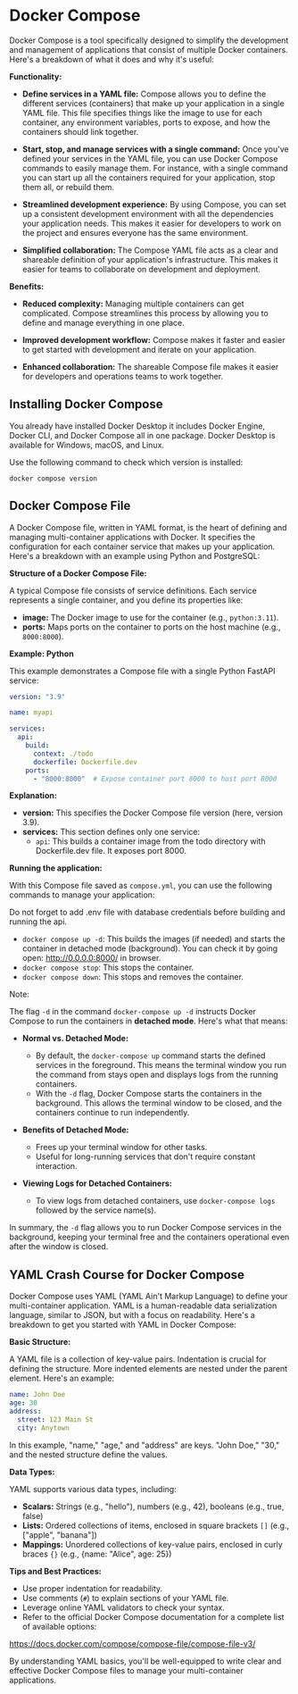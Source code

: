 # Docker Compose

Docker Compose is a tool specifically designed to simplify the development and management of applications that consist of multiple Docker containers. Here's a breakdown of what it does and why it's useful:

**Functionality:**

* **Define services in a YAML file:**  Compose allows you to define the different services (containers) that make up your application in a single YAML file. This file specifies things like the image to use for each container, any environment variables, ports to expose, and how the containers should link together.

* **Start, stop, and manage services with a single command:**  Once you've defined your services in the YAML file, you can use Docker Compose commands to easily manage them. For instance, with a single command you can start up all the containers required for your application, stop them all, or rebuild them.

* **Streamlined development experience:**  By using Compose, you can set up a consistent development environment with all the dependencies your application needs. This makes it easier for developers to work on the project and ensures everyone has the same environment.

* **Simplified collaboration:**  The Compose YAML file acts as a clear and shareable definition of your application's infrastructure. This makes it easier for teams to collaborate on development and deployment.

**Benefits:**

* **Reduced complexity:**  Managing multiple containers can get complicated. Compose streamlines this process by allowing you to define and manage everything in one place.

* **Improved development workflow:**  Compose makes it faster and easier to get started with development and iterate on your application.

* **Enhanced collaboration:**  The shareable Compose file makes it easier for developers and operations teams to work together.

## Installing Docker Compose

You already have installed Docker Desktop it includes Docker Engine, Docker CLI, and Docker Compose all in one package. Docker Desktop is available for Windows, macOS, and Linux.

Use the following command to check which version is installed:

    docker compose version

## Docker Compose File

A Docker Compose file, written in YAML format, is the heart of defining and managing multi-container applications with Docker. It specifies the configuration for each container service that makes up your application. Here's a breakdown with an example using Python and PostgreSQL:

**Structure of a Docker Compose File:**

A typical Compose file consists of service definitions. Each service represents a single container, and you define its properties like:

* **image:** The Docker image to use for the container (e.g., `python:3.11`).
* **ports:** Maps ports on the container to ports on the host machine (e.g., `8000:8000`).


**Example: Python**

This example demonstrates a Compose file with a single Python FastAPI service:

```yaml
version: "3.9"

name: myapi

services:
  api:
    build:
      context: ./todo
      dockerfile: Dockerfile.dev
    ports:
      - "8000:8000"  # Expose container port 8000 to host port 8000  

```

**Explanation:**

* **version:** This specifies the Docker Compose file version (here, version 3.9).
* **services:** This section defines only one service:
    * `api`: This builds a container image from the todo directory with Dockerfile.dev file. It exposes port 8000.
    

**Running the application:**


With this Compose file saved as `compose.yml`, you can use the following commands to manage your application:

Do not forget to add .env file with database credentials before building and running the api.

* `docker compose up -d`: This builds the images (if needed) and starts the container in detached mode (background). You can check it by going open: http://0.0.0.0:8000/ in browser.
* `docker compose stop`: This stops the container.
* `docker compose down`: This stops and removes the container.

Note:

The flag `-d` in the command `docker-compose up -d` instructs Docker Compose to run the containers in **detached mode**. Here's what that means:

* **Normal vs. Detached Mode:**
  * By default, the `docker-compose up` command starts the defined services in the foreground. This means the terminal window you run the command from stays open and displays logs from the running containers.
  * With the `-d` flag, Docker Compose starts the containers in the background. This allows the terminal window to be closed, and the containers continue to run independently.

* **Benefits of Detached Mode:**
  * Frees up your terminal window for other tasks.
  * Useful for long-running services that don't require constant interaction.

* **Viewing Logs for Detached Containers:**
   * To view logs from detached containers, use `docker-compose logs` followed by the service name(s).

In summary, the `-d` flag allows you to run Docker Compose services in the background, keeping your terminal free and the containers operational even after the window is closed.

## YAML Crash Course for Docker Compose

Docker Compose uses YAML (YAML Ain't Markup Language) to define your multi-container application. YAML is a human-readable data serialization language, similar to JSON, but with a focus on readability. Here's a breakdown to get you started with YAML in Docker Compose:

**Basic Structure:**

A YAML file is a collection of key-value pairs. Indentation is crucial for defining the structure. More indented elements are nested under the parent element. Here's an example:

```yaml
name: John Doe
age: 30
address:
  street: 123 Main St
  city: Anytown
```

In this example, "name," "age," and "address" are keys. "John Doe," "30," and the nested structure define the values.

**Data Types:**

YAML supports various data types, including:

* **Scalars:** Strings (e.g., "hello"), numbers (e.g., 42), booleans (e.g., true, false)
* **Lists:** Ordered collections of items, enclosed in square brackets `[]` (e.g., ["apple", "banana"])
* **Mappings:** Unordered collections of key-value pairs, enclosed in curly braces `{}` (e.g., {name: "Alice", age: 25})


**Tips and Best Practices:**

* Use proper indentation for readability.
* Use comments (`#`) to explain sections of your YAML file.
* Leverage online YAML validators to check your syntax.
* Refer to the official Docker Compose documentation for a complete list of available options: 

https://docs.docker.com/compose/compose-file/compose-file-v3/

By understanding YAML basics, you'll be well-equipped to write clear and effective Docker Compose files to manage your multi-container applications.

